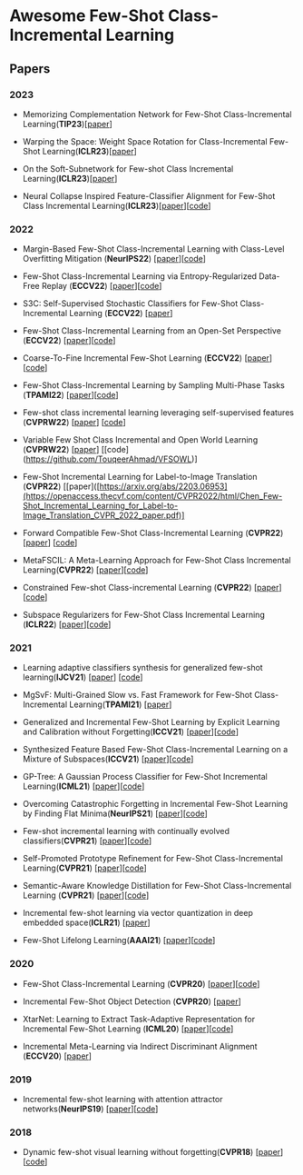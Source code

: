 # Awesome Few-Shot Class-Incremental Learning


## Papers

 ### 2023
 
- Memorizing Complementation Network for Few-Shot Class-Incremental Learning(**TIP23**)[[paper](https://arxiv.org/abs/2208.05610)]

- Warping the Space: Weight Space Rotation for Class-Incremental Few-Shot Learning(**ICLR23**)[[paper](https://openreview.net/pdf?id=kPLzOfPfA2l)]

- On the Soft-Subnetwork for Few-shot Class Incremental Learning(**ICLR23**)[[paper](https://arxiv.org/abs/2209.07529)]

- Neural Collapse Inspired Feature-Classifier Alignment for Few-Shot Class Incremental Learning(**ICLR23**)[[paper](https://arxiv.org/abs/2302.03004)][[code](https://github.com/NeuralCollapseApplications/FSCIL)]

 ### 2022 

- Margin-Based Few-Shot Class-Incremental Learning with Class-Level Overfitting Mitigation (**NeurIPS22**) [[paper](https://arxiv.org/abs/2210.04524)][[code](https://github.com/zoilsen/clom)]

- Few-Shot Class-Incremental Learning via Entropy-Regularized Data-Free Replay (**ECCV22**) [[paper](https://arxiv.org/abs/2207.11213?context=cs)][[code](https://github.com/liuh127/FSCIL-via-Entropy-regularized-DF-Replay)] 

- S3C: Self-Supervised Stochastic Classifiers for Few-Shot Class-Incremental Learning (**ECCV22**) [[paper](https://www.ecva.net/papers/eccv_2022/papers_ECCV/papers/136850427.pdf)]

- Few-Shot Class-Incremental Learning from an Open-Set Perspective (**ECCV22**) [[paper](https://arxiv.org/abs/2208.00147)][[code](https://github.com/canpeng123/fscil_alice)]

- Coarse-To-Fine Incremental Few-Shot Learning (**ECCV22**) [[paper](https://arxiv.org/abs/2111.14806)][[code](https://github.com/HAIV-Lab/Knowe)]

- Few-Shot Class-Incremental Learning by Sampling Multi-Phase Tasks (**TPAMI22**) [[paper](https://arxiv.org/abs/2203.17030)][[code](https://github.com/zhoudw-zdw/TPAMI-Limit)] 

- Few-shot class incremental learning leveraging self-supervised features (**CVPRW22**) [[paper](https://openaccess.thecvf.com/content/CVPR2022W/L3D-IVU/papers/Ahmad_Few-Shot_Class_Incremental_Learning_Leveraging_Self-Supervised_Features_CVPRW_2022_paper.pdf)] [[code](https://github.com/TouqeerAhmad/FeSSSS)]

- Variable Few Shot Class Incremental and Open World Learning (**CVPRW22**) [[paper](https://openaccess.thecvf.com/content/CVPR2022W/CLVision/html/Ahmad_Variable_Few_Shot_Class_Incremental_and_Open_World_Learning_CVPRW_2022_paper.pdf)] [[code] (https://github.com/TouqeerAhmad/VFSOWL)]

- Few-Shot Incremental Learning for Label-to-Image Translation (**CVPR22**) [[paper]([https://arxiv.org/abs/2203.06953](https://openaccess.thecvf.com/content/CVPR2022/html/Chen_Few-Shot_Incremental_Learning_for_Label-to-Image_Translation_CVPR_2022_paper.pdf)]

- Forward Compatible Few-Shot Class-Incremental Learning (**CVPR22**) [[paper](https://arxiv.org/abs/2203.06953)] [[code](https://github.com/zhoudw-zdw/CVPR22-Fact)]

- MetaFSCIL: A Meta-Learning Approach for Few-Shot Class Incremental Learning(**CVPR22**) [[paper](https://openaccess.thecvf.com/content/CVPR2022/papers/Chi_MetaFSCIL_A_Meta-Learning_Approach_for_Few-Shot_Class_Incremental_Learning_CVPR_2022_paper.pdf)][[code](https://github.com/kyoyachuan/metafscil)] 

- Constrained Few-shot Class-incremental Learning (**CVPR22**) [[paper](https://openaccess.thecvf.com/content/CVPR2022/papers/Hersche_Constrained_Few-Shot_Class-Incremental_Learning_CVPR_2022_paper.pdf)][[code](https://github.com/IBM/constrained-FSCIL)]

- Subspace Regularizers for Few-Shot Class Incremental Learning (**ICLR22**) [[paper](https://openreview.net/forum?id=boJy41J-tnQ)][[code](https://github.com/feyzaakyurek/subspace-reg)] 

 ### 2021

- Learning adaptive classifiers synthesis for generalized few-shot learning(**IJCV21**) [[paper](https://arxiv.org/pdf/1906.02944)] [[code](https://github.com/Sha-Lab/aCASTLE)] 

- MgSvF: Multi-Grained Slow vs. Fast Framework for Few-Shot Class-Incremental Learning(**TPAMI21**) [[paper](https://arxiv.org/abs/2006.15524)] 

- Generalized and Incremental Few-Shot Learning by Explicit Learning and Calibration without Forgetting(**ICCV21**) [[paper](https://arxiv.org/abs/2108.08165)][[code](https://github.com/annusha/LCwoF)]

- Synthesized Feature Based Few-Shot Class-Incremental Learning on a Mixture of Subspaces(**ICCV21**) [[paper](https://openaccess.thecvf.com/content/ICCV2021/html/Cheraghian_Synthesized_Feature_Based_Few-Shot_Class-Incremental_Learning_on_a_Mixture_of_ICCV_2021_paper.html)][[code](https://github.com/ali-chr/Synthesized-Feature-based-Few-Shot-Class-Incremental-Learningon-a-Mixture-of-Subspaces)]

- GP-Tree: A Gaussian Process Classifier for Few-Shot Incremental Learning(**ICML21**) [[paper](http://proceedings.mlr.press/v139/achituve21a/achituve21a.pdf)][[code](https://github.com/IdanAchituve/GP-Tree)]

- Overcoming Catastrophic Forgetting in Incremental Few-Shot Learning by Finding Flat Minima(**NeurIPS21**) [[paper]( https://openreview.net/forum?id=ALvt7nXa2q)][[code](https://github.com/moukamisama/F2M)]

- Few-shot incremental learning with continually evolved classifiers(**CVPR21**) [[paper](https://openaccess.thecvf.com/content/CVPR2021/html/Zhang_Few-Shot_Incremental_Learning_With_Continually_Evolved_Classifiers_CVPR_2021_paper.html)][[code](https://github.com/icoz69/CEC-CVPR2021)]

- Self-Promoted Prototype Refinement for Few-Shot Class-Incremental Learning(**CVPR21**) [[paper](https://openaccess.thecvf.com/content/CVPR2021/html/Zhu_Self-Promoted_Prototype_Refinement_for_Few-Shot_Class-Incremental_Learning_CVPR_2021_paper.html)][[code](https://github.com/zhukaii/SPPR)]

- Semantic-Aware Knowledge Distillation for Few-Shot Class-Incremental Learning (**CVPR21**) [[paper](https://openaccess.thecvf.com/content/CVPR2021/html/Cheraghian_Semantic-Aware_Knowledge_Distillation_for_Few-Shot_Class-Incremental_Learning_CVPR_2021_paper.html)][[code](https://github.com/ali-chr/Semantic-aware-Knowledge-Distillation-for-Few-ShotClass-Incremental-Learning)]

- Incremental few-shot learning via vector quantization in deep embedded space(**ICLR21**) [[paper](https://openreview.net/forum?id=3SV-ZePhnZM)] 

- Few-Shot Lifelong Learning(**AAAI21**) [[paper](https://arxiv.org/pdf/2103.00991.pdf)][[code](https://github.com/pratikm141/FSLL)]



 ### 2020

- Few-Shot Class-Incremental Learning (**CVPR20**) [[paper](https://openaccess.thecvf.com/content_CVPR_2020/html/Tao_Few-Shot_Class-Incremental_Learning_CVPR_2020_paper.html)][[code](https://github.com/xyutao/fscil)]

- Incremental Few-Shot Object Detection (**CVPR20**) [[paper](https://openaccess.thecvf.com/content_CVPR_2020/html/Perez-Rua_Incremental_Few-Shot_Object_Detection_CVPR_2020_paper.html)] 

- XtarNet: Learning to Extract Task-Adaptive Representation for Incremental Few-Shot Learning (**ICML20**) [[paper](http://proceedings.mlr.press/v119/yoon20b.html)][[code](https://github.com/EdwinKim3069/XtarNet)]

- Incremental Meta-Learning via Indirect Discriminant Alignment (**ECCV20**) [[paper](https://arxiv.org/abs/2002.04162)]

 ### 2019

 - Incremental few-shot learning with attention attractor networks(**NeurIPS19**) [[paper](https://arxiv.org/abs/1810.07218)][[code](https://github.com/renmengye/inc-few-shot-attractor-public)]

### 2018

- Dynamic few-shot visual learning without forgetting(**CVPR18**) [[paper](https://openaccess.thecvf.com/content_cvpr_2018/html/Gidaris_Dynamic_Few-Shot_Visual_CVPR_2018_paper.html)][[code](https://github.com/gidariss/FewShotWithoutForgetting)]
